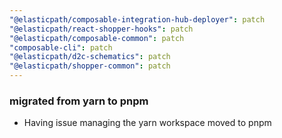 ```yaml
---
"@elasticpath/composable-integration-hub-deployer": patch
"@elasticpath/react-shopper-hooks": patch
"@elasticpath/composable-common": patch
"composable-cli": patch
"@elasticpath/d2c-schematics": patch
"@elasticpath/shopper-common": patch
---
```


### migrated from yarn to pnpm

- Having issue managing the yarn workspace moved to pnpm
